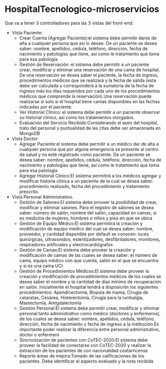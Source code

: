 # HospitalTecnologico-microservicios
Que va a tener 3 controlladores para las 3 vistas del front-end:
- Vista Paciente:
  * Crear  Cuenta  (Agregar  Paciente):el sistema  debe  permitir  darse  de  alta  a cualquier  persona  que  así  lo  desee.  De  un  paciente  se  desea  saber:  nombre, apellidos, cédula, teléfono, dirección, fecha de nacimiento y patologías que tiene, así como le tratamiento que toma para esa patología.
  * Gestión de Reservación: el sistema debe permitir a un paciente crear, modificar y eliminar una reservación de una cama de hospital. De una reservación se desea saber el paciente, la fecha de ingreso, procedimientos médicos que se realizará y la fecha de salida (esta debe ser calculada y corresponderá a la sumatoria de la fecha  de  ingreso  más  los  días  requeridos  por  cada  uno  de  los  procedimientos médicos que comprende la reservación).Una reservación puede realizarse si solo si el hospital tiene camas disponibles en las fechas indicadas por el paciente.
  * Ver Historial Clínico: el sistema debe permitir a un paciente observar su historial clínico, así como los tratamientos otorgados.
  * Evaluación del Servicio Recibido:Considerando el aseo del hospital, trato del personal y puntualidad de las citas debe ser almacenada en MongoDB
- Vista Doctor:
  * Agregar Paciente:el sistema debe permitir a un médico dar de alta a cualquier persona  que  por  alguna  emergencia  se  presente  al  centro  de  salud  y  no  esté registrado  como  paciente.  De  un  paciente  se  desea  saber:  nombre,  apellidos, cédula, teléfono, dirección, fecha de nacimiento y patologías que tiene, así como le tratamiento que toma para esa patología
  * Agregar Historial Clínico:El sistema permitirá a los médicos agregar y modificar historia clínica a un paciente de la cual se desea saber: procedimiento realizado, fecha del procedimiento y tratamiento prescrito.
- Vista Personal Administrativo.
  * Gestión de Salones:El sistema debe proveer la posibilidad de crear, modificar y eliminar salones. Para el registro de salones se desea saber: número de salón, nombre  del  salón,  capacidad  en  camas,  si  es  medicina  de  mujeres,  hombres  o niños y piso en que se ubica
  * Gestión de Equipo Médico:El  sistema  permitirá  la  creación  y  modificación  de equipo médico del cual se desea saber: nombre, proveedor, y cantidad disponible por   default   se   conocen:   luces   quirúrgicas,   ultrasonidos,   esterilizadores, desfibriladores, monitores, respiradores artificiales y electrocardiógrafos
  * Gestión de Camas:El sistema debe proveer la creación y modificación de camas de las cuales se desea saber: el número de cama, equipo médico con que cuenta, salón en el que se encuentra y si es una cama UCI.
  * Gestión de Procedimientos Médicos:El  sistema  debe  proveer  la  creación  y modificación de procedimientos médicos de los cuales se desea saber el nombre y  la  cantidad  de  días  mínimo  de  recuperación  en  salón.  Inicialmente  el  hospital tendrá  a  disposición  los  siguientes  procedimientos:  Apendicectomía,  Biopsia  de mama, Cirugía de cataratas, Cesárea, Histerectomía, Cirugía para la lumbalgia, Mastectomía, Amigdalectomía
  * Gestión Personal:El sistema debe permitir crear, modificar y eliminar personal tanto administrativo como médico (doctores y enfermeros), de los cuales se desea saber: nombre, apellidos, cédula, teléfono, dirección, fecha de nacimiento y fecha de ingreso a la institución.Es importante poder realizar la diferencia entre personal administrativo, doctor o enfermero
  * Sincronización de  pacientes  con  CoTEC-2020:El  sistema  debe  proveer  la facilidad de conectarse con CoTEC-2020 y realizar la extracción de los pacientes de con nacionalidad costarricense
  * Reporte áreas de mejora:Tomado de las calificaciones de los pacientes. Debe identificar el aspecto evaluado y la nota recibida
